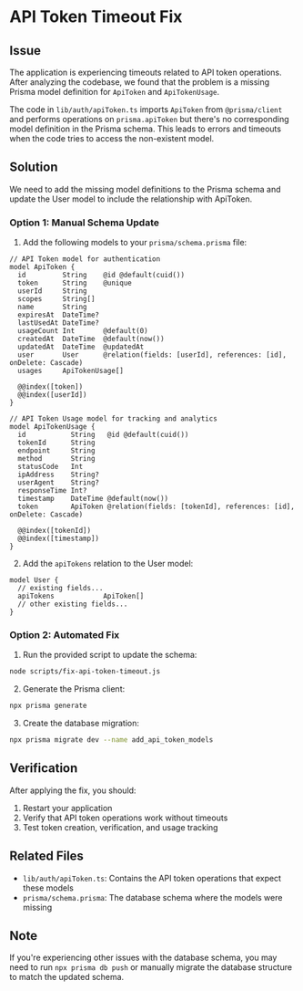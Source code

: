  # API Token Timeout Fix

## Issue

The application is experiencing timeouts related to API token operations. After analyzing the codebase, we found that the problem is a missing Prisma model definition for `ApiToken` and `ApiTokenUsage`. 

The code in `lib/auth/apiToken.ts` imports `ApiToken` from `@prisma/client` and performs operations on `prisma.apiToken` but there's no corresponding model definition in the Prisma schema. This leads to errors and timeouts when the code tries to access the non-existent model.

## Solution

We need to add the missing model definitions to the Prisma schema and update the User model to include the relationship with ApiToken.

### Option 1: Manual Schema Update

1. Add the following models to your `prisma/schema.prisma` file:

```prisma
// API Token model for authentication
model ApiToken {
  id         String    @id @default(cuid())
  token      String    @unique
  userId     String
  scopes     String[]
  name       String
  expiresAt  DateTime?
  lastUsedAt DateTime?
  usageCount Int       @default(0)
  createdAt  DateTime  @default(now())
  updatedAt  DateTime  @updatedAt
  user       User      @relation(fields: [userId], references: [id], onDelete: Cascade)
  usages     ApiTokenUsage[]

  @@index([token])
  @@index([userId])
}

// API Token Usage model for tracking and analytics
model ApiTokenUsage {
  id           String   @id @default(cuid())
  tokenId      String
  endpoint     String
  method       String
  statusCode   Int
  ipAddress    String?
  userAgent    String?
  responseTime Int?
  timestamp    DateTime @default(now())
  token        ApiToken @relation(fields: [tokenId], references: [id], onDelete: Cascade)

  @@index([tokenId])
  @@index([timestamp])
}
```

2. Add the `apiTokens` relation to the User model:

```prisma
model User {
  // existing fields...
  apiTokens            ApiToken[]
  // other existing fields...
}
```

### Option 2: Automated Fix

1. Run the provided script to update the schema:

```bash
node scripts/fix-api-token-timeout.js
```

2. Generate the Prisma client:

```bash
npx prisma generate
```

3. Create the database migration:

```bash
npx prisma migrate dev --name add_api_token_models
```

## Verification

After applying the fix, you should:

1. Restart your application
2. Verify that API token operations work without timeouts
3. Test token creation, verification, and usage tracking

## Related Files

- `lib/auth/apiToken.ts`: Contains the API token operations that expect these models
- `prisma/schema.prisma`: The database schema where the models were missing

## Note

If you're experiencing other issues with the database schema, you may need to run `npx prisma db push` or manually migrate the database structure to match the updated schema.